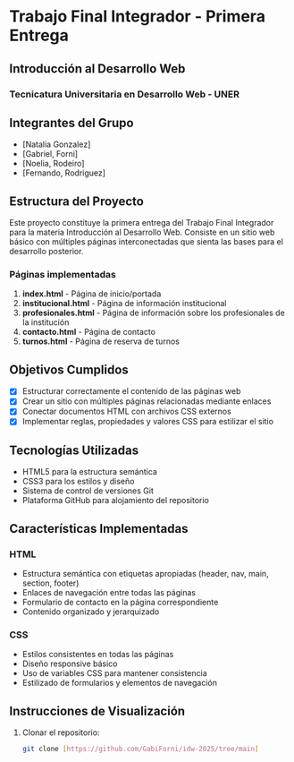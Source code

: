# Trabajo Final Integrador - Primera Entrega
## Introducción al Desarrollo Web
### Tecnicatura Universitaria en Desarrollo Web - UNER

## Integrantes del Grupo
- [Natalia Gonzalez]
- [Gabriel, Forni]
- [Noelia, Rodeiro]
- [Fernando, Rodriguez]

## Estructura del Proyecto

Este proyecto constituye la primera entrega del Trabajo Final Integrador para la materia Introducción al Desarrollo Web. Consiste en un sitio web básico con múltiples páginas interconectadas que sienta las bases para el desarrollo posterior.

### Páginas implementadas

1. **index.html** - Página de inicio/portada
2. **institucional.html** - Página de información institucional
3. **profesionales.html** - Página de información sobre los profesionales de la institución
4. **contacto.html** - Página de contacto
5. **turnos.html** - Página de reserva de turnos

## Objetivos Cumplidos

- [x] Estructurar correctamente el contenido de las páginas web
- [x] Crear un sitio con múltiples páginas relacionadas mediante enlaces
- [x] Conectar documentos HTML con archivos CSS externos
- [x] Implementar reglas, propiedades y valores CSS para estilizar el sitio

## Tecnologías Utilizadas

- HTML5 para la estructura semántica
- CSS3 para los estilos y diseño
- Sistema de control de versiones Git
- Plataforma GitHub para alojamiento del repositorio

## Características Implementadas

### HTML
- Estructura semántica con etiquetas apropiadas (header, nav, main, section, footer)
- Enlaces de navegación entre todas las páginas
- Formulario de contacto en la página correspondiente
- Contenido organizado y jerarquizado

### CSS
- Estilos consistentes en todas las páginas
- Diseño responsive básico
- Uso de variables CSS para mantener consistencia
- Estilizado de formularios y elementos de navegación

## Instrucciones de Visualización

1. Clonar el repositorio:
   ```bash
   git clone [https://github.com/GabiForni/idw-2025/tree/main]
